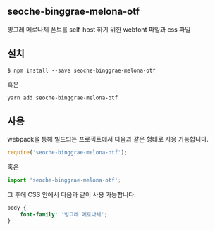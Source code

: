 
seoche-binggrae-melona-otf
---------------------

빙그레 메로나체 폰트를 self-host 하기 위한 webfont 파일과 css 파일

설치
----

```
$ npm install --save seoche-binggrae-melona-otf
```

혹은

```
yarn add seoche-binggrae-melona-otf
```

사용
----

webpack을 통해 빌드되는 프로젝트에서 다음과 같은 형태로 사용 가능합니다.

```js
require('seoche-binggrae-melona-otf');
```

혹은

```js
import 'seoche-binggrae-melona-otf';
```

그 후에 CSS 안에서 다음과 같이 사용 가능합니다.

```css
body {
    font-family: '빙그레 메로나체';
}
```
